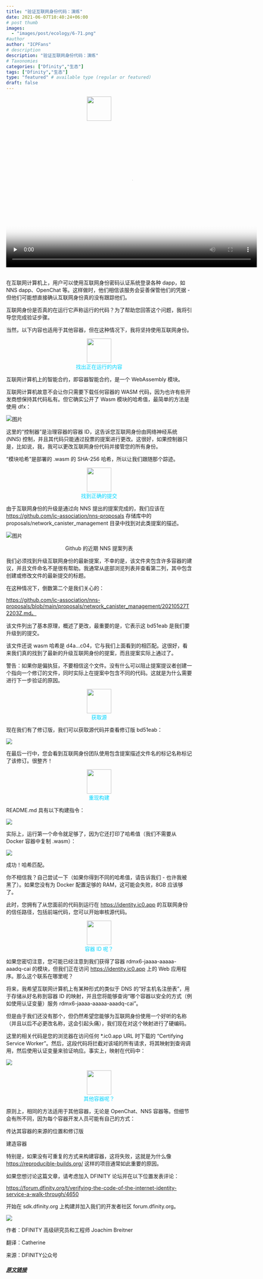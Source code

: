 ```yaml
---
title: "验证互联网身份代码：演练"
date: 2021-06-07T10:40:24+06:00
# post thumb
images:
  - "images/post/ecology/6-71.png"
#author
author: "ICPFans"
# description
description: "验证互联网身份代码：演练"
# Taxonomies
categories: ["Dfinity","生态"]
tags: ["Dfinity","生态"]
type: "featured" # available type (regular or featured)
draft: false
---
```

<center>
<img width = '66' height ='66' src ="https://mmbiz.qpic.cn/mmbiz_png/JUK5MT24wzPv13Yhx8f5HJdwqvg2haiahoVKOZ0SpP9QM3PcGeibaWejr79o6491ARaQHbCyibDyPeRUP4ibiamMefw/640?wx_fmt=png&tp=webp&wxfrom=5&wx_lazy=1&wx_co=1"/>
</center>
<br>

<center>
<video id="video" height=380 width=680 controls="" preload="none" poster="http://mmbiz.qpic.cn/mmbiz_jpg/JUK5MT24wzNVBF2gwTS63gkf4aUppw6QIrbu4hV8gOvL4LbEu0smM30hFNWotaR7PtIb62ibWQXiadVcbxLNcickw/0?wx_fmt=jpeg">
      <source id="mp4" src="http://mpvideo.qpic.cn/0b78umabsaaa6uamiru7bjqfbi6ddgrqagia.f10002.mp4?dis_k=3e6e63e095fa3a24c4b5e5eb47cae4bb&amp;dis_t=1623134367&amp;spec_id=MzU1ODA4MjE5Ng%3D%3D1623134367&amp;vid=wxv_1870615142732775424&amp;format_id=10002" type="video/mp4">
</video>
</center>

<br>

在互联网计算机上，用户可以使用互联网身份密码认证系统登录各种 dapp，如 NNS dapp、OpenChat 等。这样做时，他们相信该服务会妥善保管他们的凭据 - 但他们可能想直接确认互联网身份真的没有跟踪他们。



互联网身份是否真的在运行它声称运行的代码？为了帮助您回答这个问题，我将引导您完成验证步骤。



当然，以下内容也适用于其他容器，但在这种情况下，我将坚持使用互联网身份。



<center>
<img width = '66' height ='66' src ="https://mmbiz.qpic.cn/mmbiz_png/JUK5MT24wzPv13Yhx8f5HJdwqvg2haiahoVKOZ0SpP9QM3PcGeibaWejr79o6491ARaQHbCyibDyPeRUP4ibiamMefw/640?wx_fmt=png&tp=webp&wxfrom=5&wx_lazy=1&wx_co=1"/>
</center>

<center><font color=#00D5FF>找出正在运行的内容</font></center>



互联网计算机上的智能合约，即容器智能合约，是一个 WebAssembly 模块。



互联网计算机故意不会让你只需要下载任何容器的 WASM 代码，因为也许有些开发商想保持其代码私有。但它确实公开了 Wasm 模块的哈希值，最简单的方法是使用 dfx：



![图片](https://mmbiz.qpic.cn/mmbiz_png/JUK5MT24wzOjestA7HicXP7PnZEZFcA3z3lLpzKtWOX1vRR6LYvdQUicmKX3Cuf3smYBcVRPUbeqXzFdG79um8dA/640?wx_fmt=png&tp=webp&wxfrom=5&wx_lazy=1&wx_co=1)


这里的“控制器”是治理容器的容器 ID，这告诉您互联网身份由网络神经系统 (NNS) 控制，并且其代码只能通过投票的提案进行更改。这很好，如果控制器只是，比如说，我，我可以更改互联网身份代码并接管您的所有身份。



“模块哈希”是部署的 .wasm 的 SHA-256 哈希，所以让我们跟随那个踪迹。



<center>
<img width = '66' height ='66' src ="https://mmbiz.qpic.cn/mmbiz_png/JUK5MT24wzPv13Yhx8f5HJdwqvg2haiahoVKOZ0SpP9QM3PcGeibaWejr79o6491ARaQHbCyibDyPeRUP4ibiamMefw/640?wx_fmt=png&tp=webp&wxfrom=5&wx_lazy=1&wx_co=1"/>
</center>

<center><font color=#00D5FF>找到正确的提交</font></center>



由于互联网身份的升级是通过向 NNS 提出的提案完成的，我们应该在 https://github.com/ic-association/nns-proposals 存储库中的 proposals/network_canister_management 目录中找到对此类提案的描述。



![图片](https://mmbiz.qpic.cn/mmbiz_png/JUK5MT24wzOjestA7HicXP7PnZEZFcA3zjk4zoWic9nKLzQewEwspfdHHPgBX6OG67fym4cSOE7me28NE1odlosQ/640?wx_fmt=png&tp=webp&wxfrom=5&wx_lazy=1&wx_co=1)
<center>Github 的近期 NNS 提案列表</center>


我们必须找到升级互联网身份的最新提案，不幸的是，该文件夹包含许多容器的建议，并且文件命名不是很有帮助。我通常从底部浏览列表并查看第二列，其中包含创建或修改文件的最新提交的标题。



在这种情况下，倒数第二个是我们关心的：



https://github.com/ic-association/nns-proposals/blob/main/proposals/network_canister_management/20210527T2203Z.md。



该文件列出了基本原理，概述了更改，最重要的是，它表示这 bd51eab 是我们要升级到的提交。



该文件还说 wasm 哈希是 d4a...c04，它与我们上面看到的相匹配。这很好，看来我们真的找到了最新的升级互联网身份的提案，而且提案实际上通过了。



警告：如果你是偏执狂，不要相信这个文件。没有什么可以阻止提案提议者创建一个指向一个修订的文件，同时实际上在提案中包含不同的代码。这就是为什么需要进行下一步验证的原因。



<center>
<img width = '66' height ='66' src ="https://mmbiz.qpic.cn/mmbiz_png/JUK5MT24wzPv13Yhx8f5HJdwqvg2haiahoVKOZ0SpP9QM3PcGeibaWejr79o6491ARaQHbCyibDyPeRUP4ibiamMefw/640?wx_fmt=png&tp=webp&wxfrom=5&wx_lazy=1&wx_co=1"/>
</center>

<center><font color=#00D5FF>获取源</font></center>




现在我们有了修订版，我们可以获取源代码并查看修订版 bd51eab：



![](https://mmbiz.qpic.cn/mmbiz_png/JUK5MT24wzOjestA7HicXP7PnZEZFcA3zJ3SUfOYs71Qb0QtkdpibFoViczdmtw3PYSy4QHtq8CQNGJbc7qLWIDYA/640?wx_fmt=png&tp=webp&wxfrom=5&wx_lazy=1&wx_co=1)


在最后一行中，您会看到互联网身份团队使用包含提案描述文件名的标记名称标记了该修订。很整齐！



<center>
<img width = '66' height ='66' src ="https://mmbiz.qpic.cn/mmbiz_png/JUK5MT24wzPv13Yhx8f5HJdwqvg2haiahoVKOZ0SpP9QM3PcGeibaWejr79o6491ARaQHbCyibDyPeRUP4ibiamMefw/640?wx_fmt=png&tp=webp&wxfrom=5&wx_lazy=1&wx_co=1"/>
</center>

<center><font color=#00D5FF>重现构建</font></center>



README.md 具有以下构建指令：



![](https://mmbiz.qpic.cn/mmbiz_png/JUK5MT24wzOjestA7HicXP7PnZEZFcA3zhAJ6wa8dGjIsIKspFGv9ze4fRDP7RcLYI2icC79RTS9fuwFOQibhkOrA/640?wx_fmt=png&tp=webp&wxfrom=5&wx_lazy=1&wx_co=1)


实际上，运行第一个命令就足够了，因为它还打印了哈希值（我们不需要从 Docker 容器中复制 .wasm）：



![](https://mmbiz.qpic.cn/mmbiz_png/JUK5MT24wzOjestA7HicXP7PnZEZFcA3z02yibTFvu68hLLlIrax8DZfwj307O6AKWrkPq2DcZT0XfgaBDBLZkyQ/640?wx_fmt=png&tp=webp&wxfrom=5&wx_lazy=1&wx_co=1)


成功！哈希匹配。



你不相信我？自己尝试一下（如果你得到不同的哈希值，请告诉我们 - 也许我被黑了）。如果您没有为 Docker 配置足够的 RAM，这可能会失败，8GB 应该够了。



此时，您拥有了从您面前的代码到运行在 https://identity.ic0.app 的互联网身份的信任路径，包括前端代码，您可以开始审核源代码。



<center>
<img width = '66' height ='66' src ="https://mmbiz.qpic.cn/mmbiz_png/JUK5MT24wzPv13Yhx8f5HJdwqvg2haiahoVKOZ0SpP9QM3PcGeibaWejr79o6491ARaQHbCyibDyPeRUP4ibiamMefw/640?wx_fmt=png&tp=webp&wxfrom=5&wx_lazy=1&wx_co=1"/>
</center>

<center><font color=#00D5FF>容器 ID 呢？</font></center>



如果您密切注意，您可能已经注意到我们获得了容器 rdmx6-jaaaa-aaaaa-aaadq-cai 的模块，但我们正在访问 https://identity.ic0.app 上的 Web 应用程序。那么这个联系在哪里呢？



将来，我希望互联网计算机上有某种形式的类似于 DNS 的“好主机名注册表”，用于存储从好名称到容器 ID 的映射，并且您将能够查询“哪个容器以安全的方式（例如使用认证变量）服务 rdmx6-jaaaa-aaaaa-aaadq-cai”。



但是由于我们还没有那个，但仍然希望您能够为互联网身份使用一个好听的名称（并且以后不必更改名称，这会引起头痛），我们现在对这个映射进行了硬编码。



这里的相关代码是您的浏览器在访问任何 *.ic0.app URL 时下载的 “Certifying Service Worker”。然后，这段代码将拦截对该域的所有请求，将其映射到查询调用，然后使用认证变量来验证响应。事实上，映射在代码中：



![](https://mmbiz.qpic.cn/mmbiz_png/JUK5MT24wzOjestA7HicXP7PnZEZFcA3zBrMiabEyk1VHZ6UckNWdPH3qXdakDOSU2IPpibkZQXQszDJnMPJDiaiaYg/640?wx_fmt=png&tp=webp&wxfrom=5&wx_lazy=1&wx_co=1)


<center>
<img width = '66' height ='66' src ="https://mmbiz.qpic.cn/mmbiz_png/JUK5MT24wzPv13Yhx8f5HJdwqvg2haiahoVKOZ0SpP9QM3PcGeibaWejr79o6491ARaQHbCyibDyPeRUP4ibiamMefw/640?wx_fmt=png&tp=webp&wxfrom=5&wx_lazy=1&wx_co=1"/>
</center>

<center><font color=#00D5FF>其他容器呢？</font></center>




原则上，相同的方法适用于其他容器，无论是 OpenChat、NNS 容器等。但细节会有所不同，因为每个容器开发人员可能有自己的方式：



传达其容器的来源的位置和修订版

建造容器



特别是，如果没有可重复的方式来构建容器，这将失败，这就是为什么像 https://reproducible-builds.org/ 这样的项目通常如此重要的原因。



如果您想讨论这篇文章，请考虑加入 DFINITY 论坛并在以下位置发表评论：



https://forum.dfinity.org/t/verifying-the-code-of-the-internet-identity-service-a-walk-through/4650



开始在 sdk.dfinity.org 上构建并加入我们的开发者社区 forum.dfinity.org。



![](https://mmbiz.qpic.cn/mmbiz_jpg/JUK5MT24wzOjestA7HicXP7PnZEZFcA3zQaqxK6Mt7yWQj6IelbaaoA0AAJVYEv8qDS4bLiau4PHcPG6dz7VLX0w/640?wx_fmt=jpeg&tp=webp&wxfrom=5&wx_lazy=1&wx_co=1)


作者：DFINITY 高级研究员和工程师 Joachim Breitner

翻译：Catherine

来源：DFINITY公众号
##### [原文链接](https://mp.weixin.qq.com/s/mwpOqT5Ja50N0tDHRXdmHg)